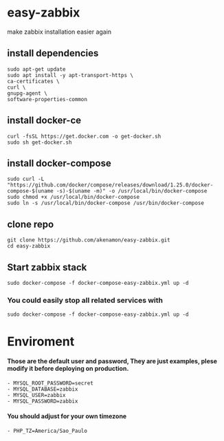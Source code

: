 # easy-zabbix
make zabbix installation easier again 

## install dependencies
    sudo apt-get update
    sudo apt install -y apt-transport-https \
    ca-certificates \
    curl \
    gnupg-agent \
    software-properties-common

## install docker-ce
    curl -fsSL https://get.docker.com -o get-docker.sh
    sudo sh get-docker.sh
    
## install docker-compose
    sudo curl -L "https://github.com/docker/compose/releases/download/1.25.0/docker-compose-$(uname -s)-$(uname -m)" -o /usr/local/bin/docker-compose
    sudo chmod +x /usr/local/bin/docker-compose
    sudo ln -s /usr/local/bin/docker-compose /usr/bin/docker-compose

## clone repo
    git clone https://github.com/akenamon/easy-zabbix.git
    cd easy-zabbix
  
## Start zabbix stack
    sudo docker-compose -f docker-compose-easy-zabbix.yml up -d 
 
 ### You could easily stop all related services with
    sudo docker-compose -f docker-compose-easy-zabbix.yml up -d 
     
 
 # Enviroment 
 #### Those are the default user and password, They are just examples, plese modify it before deploying on production.
    - MYSQL_ROOT_PASSWORD=secret
    - MYSQL_DATABASE=zabbix
    - MYSQL_USER=zabbix
    - MYSQL_PASSWORD=zabbix

 #### You should adjust for your own timezone
    - PHP_TZ=America/Sao_Paulo

    


